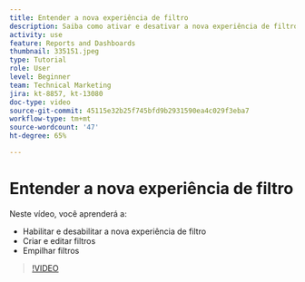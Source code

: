 ```yaml
---
title: Entender a nova experiência de filtro
description: Saiba como ativar e desativar a nova experiência de filtro, criar e editar filtros e empilhar filtros.
activity: use
feature: Reports and Dashboards
thumbnail: 335151.jpeg
type: Tutorial
role: User
level: Beginner
team: Technical Marketing
jira: kt-8857, kt-13080
doc-type: video
source-git-commit: 45115e32b25f745bfd9b2931590ea4c029f3eba7
workflow-type: tm+mt
source-wordcount: '47'
ht-degree: 65%

---
```



# Entender a nova experiência de filtro

Neste vídeo, você aprenderá a:

* Habilitar e desabilitar a nova experiência de filtro
* Criar e editar filtros
* Empilhar filtros

>[!VIDEO](https://video.tv.adobe.com/v/3419558/?quality=12&learn=on&enablevpops)
